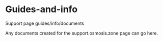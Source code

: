 # Guides-and-info
Support page guides/info/documents

Any documents created for the support.osmosis.zone page can go here.
